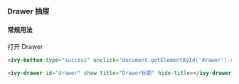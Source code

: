 ### Drawer 抽屉

#### 常规用法

<ivy-button type="success" onclick="document.getElementById('drawer').setAttribute('show','')">打开 Drawer</ivy-button>

<ivy-drawer id="drawer" show title="Drawer标题" hide-title></ivy-drawer>

```html
<ivy-button type="success" onclick="document.getElementById('drawer').setAttribute('show','')">打开 Drawer</ivy-button>

<ivy-drawer id="drawer" show title="Drawer标题" hide-title></ivy-drawer>
```
